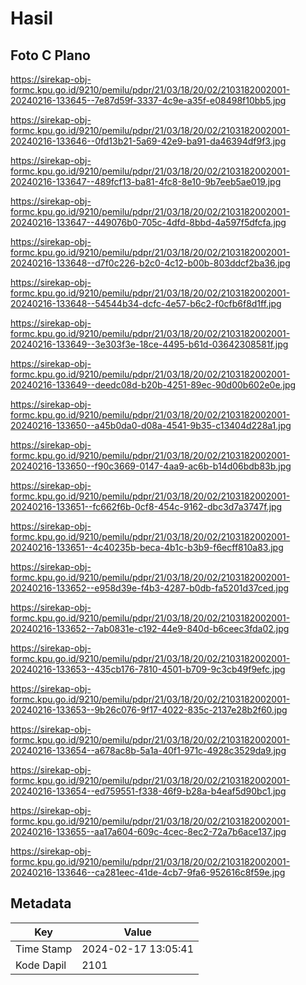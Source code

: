 # Hasil

## Foto C Plano

https://sirekap-obj-formc.kpu.go.id/9210/pemilu/pdpr/21/03/18/20/02/2103182002001-20240216-133645--7e87d59f-3337-4c9e-a35f-e08498f10bb5.jpg

https://sirekap-obj-formc.kpu.go.id/9210/pemilu/pdpr/21/03/18/20/02/2103182002001-20240216-133646--0fd13b21-5a69-42e9-ba91-da46394df9f3.jpg

https://sirekap-obj-formc.kpu.go.id/9210/pemilu/pdpr/21/03/18/20/02/2103182002001-20240216-133647--489fcf13-ba81-4fc8-8e10-9b7eeb5ae019.jpg

https://sirekap-obj-formc.kpu.go.id/9210/pemilu/pdpr/21/03/18/20/02/2103182002001-20240216-133647--449076b0-705c-4dfd-8bbd-4a597f5dfcfa.jpg

https://sirekap-obj-formc.kpu.go.id/9210/pemilu/pdpr/21/03/18/20/02/2103182002001-20240216-133648--d7f0c226-b2c0-4c12-b00b-803ddcf2ba36.jpg

https://sirekap-obj-formc.kpu.go.id/9210/pemilu/pdpr/21/03/18/20/02/2103182002001-20240216-133648--54544b34-dcfc-4e57-b6c2-f0cfb6f8d1ff.jpg

https://sirekap-obj-formc.kpu.go.id/9210/pemilu/pdpr/21/03/18/20/02/2103182002001-20240216-133649--3e303f3e-18ce-4495-b61d-03642308581f.jpg

https://sirekap-obj-formc.kpu.go.id/9210/pemilu/pdpr/21/03/18/20/02/2103182002001-20240216-133649--deedc08d-b20b-4251-89ec-90d00b602e0e.jpg

https://sirekap-obj-formc.kpu.go.id/9210/pemilu/pdpr/21/03/18/20/02/2103182002001-20240216-133650--a45b0da0-d08a-4541-9b35-c13404d228a1.jpg

https://sirekap-obj-formc.kpu.go.id/9210/pemilu/pdpr/21/03/18/20/02/2103182002001-20240216-133650--f90c3669-0147-4aa9-ac6b-b14d06bdb83b.jpg

https://sirekap-obj-formc.kpu.go.id/9210/pemilu/pdpr/21/03/18/20/02/2103182002001-20240216-133651--fc662f6b-0cf8-454c-9162-dbc3d7a3747f.jpg

https://sirekap-obj-formc.kpu.go.id/9210/pemilu/pdpr/21/03/18/20/02/2103182002001-20240216-133651--4c40235b-beca-4b1c-b3b9-f6ecff810a83.jpg

https://sirekap-obj-formc.kpu.go.id/9210/pemilu/pdpr/21/03/18/20/02/2103182002001-20240216-133652--e958d39e-f4b3-4287-b0db-fa5201d37ced.jpg

https://sirekap-obj-formc.kpu.go.id/9210/pemilu/pdpr/21/03/18/20/02/2103182002001-20240216-133652--7ab0831e-c192-44e9-840d-b6ceec3fda02.jpg

https://sirekap-obj-formc.kpu.go.id/9210/pemilu/pdpr/21/03/18/20/02/2103182002001-20240216-133653--435cb176-7810-4501-b709-9c3cb49f9efc.jpg

https://sirekap-obj-formc.kpu.go.id/9210/pemilu/pdpr/21/03/18/20/02/2103182002001-20240216-133653--9b26c076-9f17-4022-835c-2137e28b2f60.jpg

https://sirekap-obj-formc.kpu.go.id/9210/pemilu/pdpr/21/03/18/20/02/2103182002001-20240216-133654--a678ac8b-5a1a-40f1-971c-4928c3529da9.jpg

https://sirekap-obj-formc.kpu.go.id/9210/pemilu/pdpr/21/03/18/20/02/2103182002001-20240216-133654--ed759551-f338-46f9-b28a-b4eaf5d90bc1.jpg

https://sirekap-obj-formc.kpu.go.id/9210/pemilu/pdpr/21/03/18/20/02/2103182002001-20240216-133655--aa17a604-609c-4cec-8ec2-72a7b6ace137.jpg

https://sirekap-obj-formc.kpu.go.id/9210/pemilu/pdpr/21/03/18/20/02/2103182002001-20240216-133646--ca281eec-41de-4cb7-9fa6-952616c8f59e.jpg


## Metadata

| Key        | Value               |
| ---------- | ------------------- |
| Time Stamp | 2024-02-17 13:05:41 |
| Kode Dapil | 2101                |




